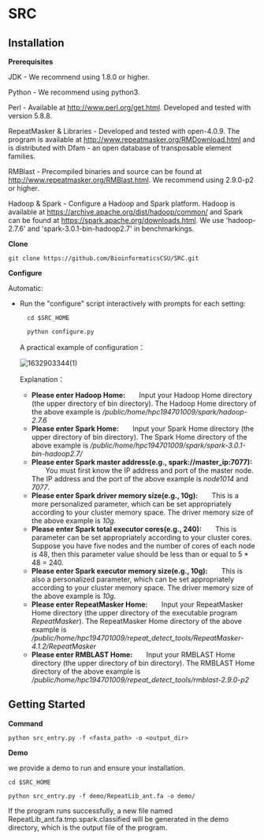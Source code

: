 # SRC

Installation
------------
**Prerequisites**

  JDK - 
    We recommend using 1.8.0 or higher.
    
  Python - 
    We recommend using python3.

  Perl - 
    Available at http://www.perl.org/get.html. Developed and tested
    with version 5.8.8.

  RepeatMasker & Libraries - 
    Developed and tested with open-4.0.9. The program is available at 
    http://www.repeatmasker.org/RMDownload.html and is distributed with
    Dfam - an open database of transposable element families.

  RMBlast - Precompiled binaries and source can be found at
    http://www.repeatmasker.org/RMBlast.html.
    We recommend using 2.9.0-p2 or higher.
    
  Hadoop & Spark - 
    Configure a Hadoop and Spark platform. Hadoop is available at 
    https://archive.apache.org/dist/hadoop/common/ and Spark can be found at 
    https://spark.apache.org/downloads.html. 
    We use 'hadoop-2.7.6' and 'spark-3.0.1-bin-hadoop2.7' in benchmarkings.
    
**Clone**

    git clone https://github.com/BioinformaticsCSU/SRC.git
   
**Configure**

Automatic:

+ Run the "configure" script interactively with prompts for each setting:	
	         
		cd $SRC_HOME
	
		python configure.py
	 
	 A practical example of configuration：
	 
	 ![1632903344(1)](https://user-images.githubusercontent.com/22925278/135229940-33b2b92b-9ae5-44cd-8bd2-504564deea02.png)

	 Explanation：
	 * **Please enter Hadoop Home:**&emsp;&emsp;Input your Hadoop Home directory (the upper directory of bin directory). The Hadoop Home directory of the above example is */public/home/hpc194701009/spark/hadoop-2.7.6*
	 * **Please enter Spark Home:**&emsp;&emsp;Input your Spark Home directory (the upper directory of bin directory). The Spark Home directory of the above example is */public/home/hpc194701009/spark/spark-3.0.1-bin-hadoop2.7/*
	 * **Please enter Spark master address(e.g., spark://master_ip:7077):** &emsp;&emsp;You must first know the IP address and port of the master node. The IP address and the port of the above example is *node1014* and *7077*.
	 * **Please enter Spark driver memory size(e.g., 10g):**&emsp;&emsp;This is a more personalized parameter, which can be set appropriately according to your cluster memory space. The driver memory size of the above example is *10g*.
	 * **Please enter Spark total executor cores(e.g., 240):**&emsp;&emsp;This is parameter can be set appropriately according to your cluster cores. Suppose you have five nodes and the number of cores of each node is 48, then this parameter value should be less than or equal to 5 * 48 = 240.
	 * **Please enter Spark executor memory size(e.g., 10g):**&emsp;&emsp;This is also a personalized parameter, which can be set appropriately according to your cluster memory space. The driver memory size of the above example is *10g*.
	 * **Please enter RepeatMasker Home:**&emsp;&emsp;Input your RepeatMasker Home directory (the upper directory of the executable program *RepeatMasker*). The RepeatMasker Home directory of the above example is */public/home/hpc194701009/repeat_detect_tools/RepeatMasker-4.1.2/RepeatMasker*
	 * **Please enter RMBLAST Home:**&emsp;&emsp;Input your RMBLAST Home directory (the upper directory of bin directory). The RMBLAST Home directory of the above example is */public/home/hpc194701009/repeat_detect_tools/rmblast-2.9.0-p2*
	 


Getting Started
-----------
**Command**

`python src_entry.py -f <fasta_path> -o <output_dir> `



**Demo**

we provide a demo to run and ensure your installation.

    cd $SRC_HOME

    python src_entry.py -f demo/RepeatLib_ant.fa -o demo/

If the program runs successfully, a new file named RepeatLib_ant.fa.tmp.spark.classified will be generated in the demo directory, which is the output file of the program.
